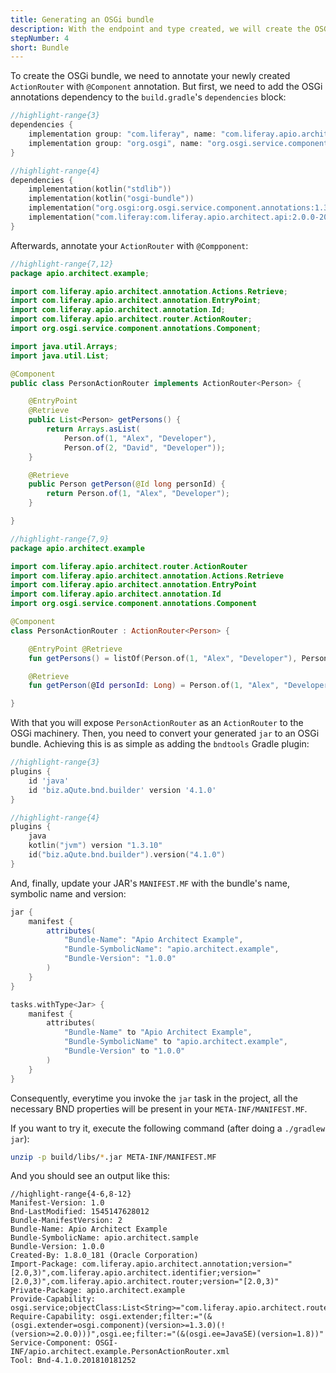 ```yaml
---
title: Generating an OSGi bundle
description: With the endpoint and type created, we will create the OSGi bundle using bndtools
stepNumber: 4
short: Bundle
---
```


To create the OSGi bundle, we need to annotate your newly created `ActionRouter` with `@Component` annotation. But first, we need to add the OSGi annotations dependency to the `build.gradle`'s `dependencies` block:

```groovy
//highlight-range{3}
dependencies {
    implementation group: "com.liferay", name: "com.liferay.apio.architect.api", version: "2.0.0-20181212.154022-16"
    implementation group: "org.osgi", name: "org.osgi.service.component.annotations", version: "1.3.0"
}
```

```kotlin
//highlight-range{4}
dependencies {
    implementation(kotlin("stdlib"))
    implementation(kotlin("osgi-bundle"))
    implementation("org.osgi:org.osgi.service.component.annotations:1.3.0")
    implementation("com.liferay:com.liferay.apio.architect.api:2.0.0-20181212.154022-16")
}
```

Afterwards, annotate your `ActionRouter` with `@Compponent`:

```java
//highlight-range{7,12}
package apio.architect.example;

import com.liferay.apio.architect.annotation.Actions.Retrieve;
import com.liferay.apio.architect.annotation.EntryPoint;
import com.liferay.apio.architect.annotation.Id;
import com.liferay.apio.architect.router.ActionRouter;
import org.osgi.service.component.annotations.Component;

import java.util.Arrays;
import java.util.List;

@Component
public class PersonActionRouter implements ActionRouter<Person> {

    @EntryPoint
    @Retrieve
    public List<Person> getPersons() {
        return Arrays.asList(
            Person.of(1, "Alex", "Developer"),
            Person.of(2, "David", "Developer"));
    }

    @Retrieve
    public Person getPerson(@Id long personId) {
        return Person.of(1, "Alex", "Developer");
    }

}
```

```kotlin
//highlight-range{7,9}
package apio.architect.example

import com.liferay.apio.architect.router.ActionRouter
import com.liferay.apio.architect.annotation.Actions.Retrieve
import com.liferay.apio.architect.annotation.EntryPoint
import com.liferay.apio.architect.annotation.Id
import org.osgi.service.component.annotations.Component

@Component
class PersonActionRouter : ActionRouter<Person> {

    @EntryPoint @Retrieve
    fun getPersons() = listOf(Person.of(1, "Alex", "Developer"), Person.of(2, "David", "Developer"))

    @Retrieve
    fun getPerson(@Id personId: Long) = Person.of(1, "Alex", "Developer")

}
```

With that you will expose `PersonActionRouter` as an `ActionRouter` to the OSGi machinery. Then, you need to convert your generated `jar` to an OSGi bundle. Achieving this is as simple as adding the `bndtools` Gradle plugin:

```groovy
//highlight-range{3}
plugins {
    id 'java'
    id 'biz.aQute.bnd.builder' version '4.1.0'
}
```

```kotlin
//highlight-range{4}
plugins {
    java
    kotlin("jvm") version "1.3.10"
    id("biz.aQute.bnd.builder").version("4.1.0")
}
```

And, finally, update your JAR's `MANIFEST.MF` with the bundle's name, symbolic name and version:

```groovy
jar {
    manifest {
        attributes(
            "Bundle-Name": "Apio Architect Example",
            "Bundle-SymbolicName": "apio.architect.example",
            "Bundle-Version": "1.0.0"
        )
    }
}
```

```kotlin
tasks.withType<Jar> {
    manifest {
        attributes(
            "Bundle-Name" to "Apio Architect Example",
            "Bundle-SymbolicName" to "apio.architect.example",
            "Bundle-Version" to "1.0.0"
        )
    }
}
```

Consequently, everytime you invoke the `jar` task in the project, all the necessary BND properties will be present in your `META-INF/MANIFEST.MF`.

If you want to try it, execute the following command (after doing a `./gradlew jar`):

```bash
unzip -p build/libs/*.jar META-INF/MANIFEST.MF
```

And you should see an output like this:

```properties
//highlight-range{4-6,8-12}
Manifest-Version: 1.0
Bnd-LastModified: 1545147628012
Bundle-ManifestVersion: 2
Bundle-Name: Apio Architect Example
Bundle-SymbolicName: apio.architect.sample
Bundle-Version: 1.0.0
Created-By: 1.8.0_181 (Oracle Corporation)
Import-Package: com.liferay.apio.architect.annotation;version="[2.0,3)",com.liferay.apio.architect.identifier;version="[2.0,3)",com.liferay.apio.architect.router;version="[2.0,3)"
Private-Package: apio.architect.example
Provide-Capability: osgi.service;objectClass:List<String>="com.liferay.apio.architect.router.ActionRouter"
Require-Capability: osgi.extender;filter:="(&(osgi.extender=osgi.component)(version>=1.3.0)(!(version>=2.0.0)))",osgi.ee;filter:="(&(osgi.ee=JavaSE)(version=1.8))"
Service-Component: OSGI-INF/apio.architect.example.PersonActionRouter.xml
Tool: Bnd-4.1.0.201810181252
```
